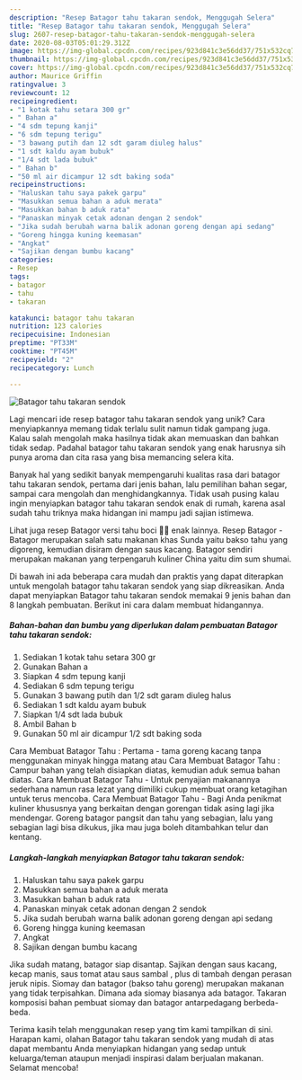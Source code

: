 ```yaml
---
description: "Resep Batagor tahu takaran sendok, Menggugah Selera"
title: "Resep Batagor tahu takaran sendok, Menggugah Selera"
slug: 2607-resep-batagor-tahu-takaran-sendok-menggugah-selera
date: 2020-08-03T05:01:29.312Z
image: https://img-global.cpcdn.com/recipes/923d841c3e56dd37/751x532cq70/batagor-tahu-takaran-sendok-foto-resep-utama.jpg
thumbnail: https://img-global.cpcdn.com/recipes/923d841c3e56dd37/751x532cq70/batagor-tahu-takaran-sendok-foto-resep-utama.jpg
cover: https://img-global.cpcdn.com/recipes/923d841c3e56dd37/751x532cq70/batagor-tahu-takaran-sendok-foto-resep-utama.jpg
author: Maurice Griffin
ratingvalue: 3
reviewcount: 12
recipeingredient:
- "1 kotak tahu setara 300 gr"
- " Bahan a"
- "4 sdm tepung kanji"
- "6 sdm tepung terigu"
- "3 bawang putih dan 12 sdt garam diuleg halus"
- "1 sdt kaldu ayam bubuk"
- "1/4 sdt lada bubuk"
- " Bahan b"
- "50 ml air dicampur 12 sdt baking soda"
recipeinstructions:
- "Haluskan tahu saya pakek garpu"
- "Masukkan semua bahan a aduk merata"
- "Masukkan bahan b aduk rata"
- "Panaskan minyak cetak adonan dengan 2 sendok"
- "Jika sudah berubah warna balik adonan goreng dengan api sedang"
- "Goreng hingga kuning keemasan"
- "Angkat"
- "Sajikan dengan bumbu kacang"
categories:
- Resep
tags:
- batagor
- tahu
- takaran

katakunci: batagor tahu takaran 
nutrition: 123 calories
recipecuisine: Indonesian
preptime: "PT33M"
cooktime: "PT45M"
recipeyield: "2"
recipecategory: Lunch

---
```



![Batagor tahu takaran sendok](https://img-global.cpcdn.com/recipes/923d841c3e56dd37/751x532cq70/batagor-tahu-takaran-sendok-foto-resep-utama.jpg)

Lagi mencari ide resep batagor tahu takaran sendok yang unik? Cara menyiapkannya memang tidak terlalu sulit namun tidak gampang juga. Kalau salah mengolah maka hasilnya tidak akan memuaskan dan bahkan tidak sedap. Padahal batagor tahu takaran sendok yang enak harusnya sih punya aroma dan cita rasa yang bisa memancing selera kita.

Banyak hal yang sedikit banyak mempengaruhi kualitas rasa dari batagor tahu takaran sendok, pertama dari jenis bahan, lalu pemilihan bahan segar, sampai cara mengolah dan menghidangkannya. Tidak usah pusing kalau ingin menyiapkan batagor tahu takaran sendok enak di rumah, karena asal sudah tahu triknya maka hidangan ini mampu jadi sajian istimewa.

Lihat juga resep Batagor versi tahu boci 🍲😍 enak lainnya. Resep Batagor - Batagor merupakan salah satu makanan khas Sunda yaitu bakso tahu yang digoreng, kemudian disiram dengan saus kacang. Batagor sendiri merupakan makanan yang terpengaruh kuliner China yaitu dim sum shumai.


Di bawah ini ada beberapa cara mudah dan praktis yang dapat diterapkan untuk mengolah batagor tahu takaran sendok yang siap dikreasikan. Anda dapat menyiapkan Batagor tahu takaran sendok memakai 9 jenis bahan dan 8 langkah pembuatan. Berikut ini cara dalam membuat hidangannya.

<!--inarticleads1-->

##### Bahan-bahan dan bumbu yang diperlukan dalam pembuatan Batagor tahu takaran sendok:

1. Sediakan 1 kotak tahu setara 300 gr
1. Gunakan  Bahan a
1. Siapkan 4 sdm tepung kanji
1. Sediakan 6 sdm tepung terigu
1. Gunakan 3 bawang putih dan 1/2 sdt garam diuleg halus
1. Sediakan 1 sdt kaldu ayam bubuk
1. Siapkan 1/4 sdt lada bubuk
1. Ambil  Bahan b
1. Gunakan 50 ml air dicampur 1/2 sdt baking soda


Cara Membuat Batagor Tahu : Pertama - tama goreng kacang tanpa menggunakan minyak hingga matang atau Cara Membuat Batagor Tahu : Campur bahan yang telah disiapkan diatas, kemudian aduk semua bahan diatas. Cara Membuat Batagor Tahu - Untuk penyajian makanannya sederhana namun rasa lezat yang dimiliki cukup membuat orang ketagihan untuk terus mencoba. Cara Membuat Batagor Tahu - Bagi Anda penikmat kuliner khususnya yang berkaitan dengan gorengan tidak asing lagi jika mendengar. Goreng batagor pangsit dan tahu yang sebagian, lalu yang sebagian lagi bisa dikukus, jika mau juga boleh ditambahkan telur dan kentang. 

<!--inarticleads2-->

##### Langkah-langkah menyiapkan Batagor tahu takaran sendok:

1. Haluskan tahu saya pakek garpu
1. Masukkan semua bahan a aduk merata
1. Masukkan bahan b aduk rata
1. Panaskan minyak cetak adonan dengan 2 sendok
1. Jika sudah berubah warna balik adonan goreng dengan api sedang
1. Goreng hingga kuning keemasan
1. Angkat
1. Sajikan dengan bumbu kacang


Jika sudah matang, batagor siap disantap. Sajikan dengan saus kacang, kecap manis, saus tomat atau saus sambal , plus di tambah dengan perasan jeruk nipis. Siomay dan batagor (bakso tahu goreng) merupakan makanan yang tidak terpisahkan. Dimana ada siomay biasanya ada batagor. Takaran komposisi bahan pembuat siomay dan batagor antarpedagang berbeda-beda. 

Terima kasih telah menggunakan resep yang tim kami tampilkan di sini. Harapan kami, olahan Batagor tahu takaran sendok yang mudah di atas dapat membantu Anda menyiapkan hidangan yang sedap untuk keluarga/teman ataupun menjadi inspirasi dalam berjualan makanan. Selamat mencoba!
